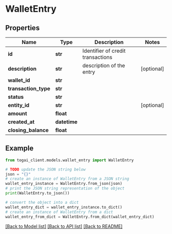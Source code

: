# WalletEntry


## Properties

Name | Type | Description | Notes
------------ | ------------- | ------------- | -------------
**id** | **str** | Identifier of credit transactions | 
**description** | **str** | description of the entry | [optional] 
**wallet_id** | **str** |  | 
**transaction_type** | **str** |  | 
**status** | **str** |  | 
**entity_id** | **str** |  | [optional] 
**amount** | **float** |  | 
**created_at** | **datetime** |  | 
**closing_balance** | **float** |  | 

## Example

```python
from togai_client.models.wallet_entry import WalletEntry

# TODO update the JSON string below
json = "{}"
# create an instance of WalletEntry from a JSON string
wallet_entry_instance = WalletEntry.from_json(json)
# print the JSON string representation of the object
print(WalletEntry.to_json())

# convert the object into a dict
wallet_entry_dict = wallet_entry_instance.to_dict()
# create an instance of WalletEntry from a dict
wallet_entry_from_dict = WalletEntry.from_dict(wallet_entry_dict)
```
[[Back to Model list]](../README.md#documentation-for-models) [[Back to API list]](../README.md#documentation-for-api-endpoints) [[Back to README]](../README.md)


